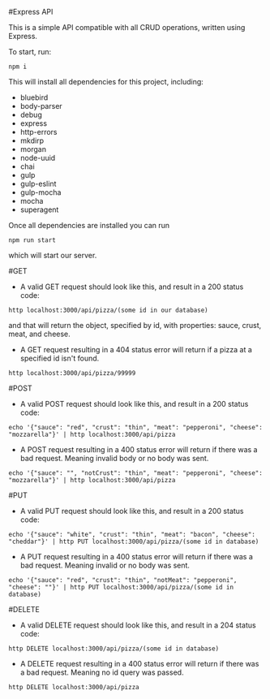 #Express API

This is a simple API compatible with all CRUD operations, written using Express.

To start, run:

  ```
  npm i
  ```

This will install all dependencies for this project, including:
- bluebird
- body-parser
- debug
- express
- http-errors
- mkdirp
- morgan
- node-uuid
- chai
- gulp
- gulp-eslint
- gulp-mocha
- mocha
- superagent

Once all dependencies are installed you can run

```
npm run start
```

which will start our server.

#GET

- A valid GET request should look like this, and result in a 200 status code:

```
http localhost:3000/api/pizza/(some id in our database)
```

and that will return the object, specified by id, with properties: sauce, crust, meat, and cheese.

- A GET request resulting in a 404 status error will return if a pizza at a specified id isn't found.

```
http localhost:3000/api/pizza/99999
```

#POST

- A valid POST request should look like this, and result in a 200 status code:

```
echo '{"sauce": "red", "crust": "thin", "meat": "pepperoni", "cheese": "mozzarella"}' | http localhost:3000/api/pizza
```

- A POST request resulting in a 400 status error will return if there was a bad request. Meaning invalid body or no body was sent.

```
echo '{"sauce": "", "notCrust": "thin", "meat": "pepperoni", "cheese": "mozzarella"}' | http localhost:3000/api/pizza
```

#PUT

- A valid PUT request should look like this, and result in a 200 status code:

```
echo '{"sauce": "white", "crust": "thin", "meat": "bacon", "cheese": "cheddar"}' | http PUT localhost:3000/api/pizza/(some id in database)
```

- A PUT request resulting in a 400 status error will return if there was a bad request. Meaning invalid or no body was sent.

```
echo '{"sauce": "red", "crust": "thin", "notMeat": "pepperoni", "cheese": ""}' | http PUT localhost:3000/api/pizza/(some id in database)
```

#DELETE

- A valid DELETE request should look like this, and result in a 204 status code:

```
http DELETE localhost:3000/api/pizza/(some id in database)
```

- A DELETE request resulting in a 400 status error will return if there was a bad request. Meaning no id query was passed.

```
http DELETE localhost:3000/api/pizza
```
